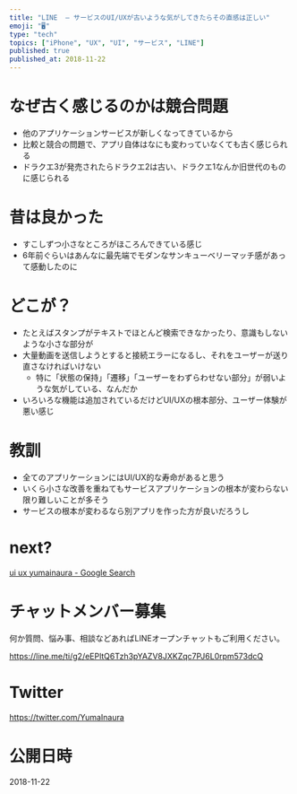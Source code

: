 ```yaml
---
title: "LINE  – サービスのUI/UXが古いような気がしてきたらその直感は正しい"
emoji: "🖥"
type: "tech"
topics: ["iPhone", "UX", "UI", "サービス", "LINE"]
published: true
published_at: 2018-11-22
---
```


# なぜ古く感じるのかは競合問題

- 他のアプリケーションサービスが新しくなってきているから
- 比較と競合の問題で、アプリ自体はなにも変わっていなくても古く感じられる
- ドラクエ3が発売されたらドラクエ2は古い、ドラクエ1なんか旧世代のものに感じられる

# 昔は良かった

- すこしずつ小さなところがほころんできている感じ
- 6年前ぐらいはあんなに最先端でモダンなサンキューベリーマッチ感があって感動したのに


# どこが？

- たとえばスタンプがテキストでほとんど検索できなかったり、意識もしないような小さな部分が
- 大量動画を送信しようとすると接続エラーになるし、それをユーザーが送り直さなければいけない
  - 特に「状態の保持」「遷移」「ユーザーをわずらわせない部分」が弱いような気がしている、なんだか
- いろいろな機能は追加されているだけどUI/UXの根本部分、ユーザー体験が悪い感じ

# 教訓

- 全てのアプリケーションにはUI/UX的な寿命があると思う
- いくら小さな改善を重ねてもサービスアプリケーションの根本が変わらない限り難しいことが多そう
- サービスの根本が変わるなら別アプリを作った方が良いだろうし

# next?

[ui ux yumainaura - Google Search](https://www.google.co.jp/search?ei=wfT1W6HQAoT-8gXyxr2YBg&q=ui+ux+yumainaura&oq=ui+ux+yumainaura&gs_l=psy-ab.3...646.1824..1873...0.0..0.160.809.6j2......0....1..gws-wiz.......0j0i22i30j33i160.i4xRGzRsPLA)








<!-- Update From Qiita API -->

# チャットメンバー募集


何か質問、悩み事、相談などあればLINEオープンチャットもご利用ください。

https://line.me/ti/g2/eEPltQ6Tzh3pYAZV8JXKZqc7PJ6L0rpm573dcQ





# Twitter


https://twitter.com/YumaInaura


<!-- Update From Qiita API -->



# 公開日時

2018-11-22

